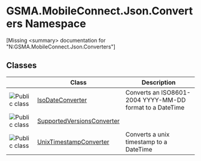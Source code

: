 GSMA.MobileConnect.Json.Converters Namespace
============================================

[Missing &lt;summary> documentation for "N:GSMA.MobileConnect.Json.Converters"]



Classes
-------

                | Class                           | Description                                              
--------------- | ------------------------------- | -------------------------------------------------------- 
![Public class] | [IsoDateConverter][1]           | Converts an ISO8601-2004 YYYY-MM-DD format to a DateTime 
![Public class] | [SupportedVersionsConverter][2] |                                                          
![Public class] | [UnixTimestampConverter][3]     | Converts a unix timestamp to a DateTime                  

[1]: IsoDateConverter/README.md
[2]: SupportedVersionsConverter/README.md
[3]: UnixTimestampConverter/README.md
[4]: ../_icons/Help.png
[Public class]: ../_icons/pubclass.gif "Public class"